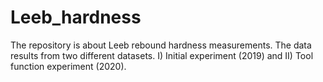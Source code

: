# Leeb_hardness
The repository is about Leeb rebound hardness measurements. The data results from two different datasets. I) Initial experiment (2019) and II) Tool function experiment (2020). 
